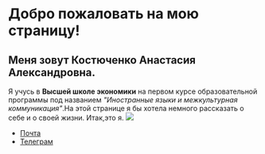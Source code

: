 # Добро пожаловать на мою страницу!
## Меня зовут Костюченко Анастасия Александровна.
Я учусь в **Высшей школе экономики** на первом курсе образовательной программы под названием *"Иностранные языки и межкультурная коммуникация"*.На этой странице я бы хотела немного рассказать о себе и о своей жизни.
 Итак,это я.
 ![](https://pp.userapi.com/c837421/v837421764/79642/HrRALNc4AZE.jpg)
* [Почта](mailto:kostochkanastya@mail.ru)
* [Телеграм](https://t.me/kostochkan)
